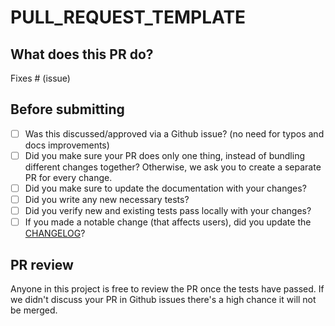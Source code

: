 # PULL_REQUEST_TEMPLATE

## What does this PR do?

<!--
Please include a summary of the change and which issue is fixed.
 Please also include relevant motivation and context.
 List any dependencies that are required for this change.
-->

Fixes # (issue)

## Before submitting

- [ ] Was this discussed/approved via a Github issue? (no need for typos and docs improvements)
- [ ] Did you make sure your PR does only one thing, instead of bundling different changes together? Otherwise, we ask you to create a separate PR for every change.
- [ ] Did you make sure to update the documentation with your changes?
- [ ] Did you write any new necessary tests?
- [ ] Did you verify new and existing tests pass locally with your changes?
- [ ] If you made a notable change (that affects users), did you update the [CHANGELOG](https://github.com/GITHUB_NAME/REPONAME/blob/master/CHANGELOG.md)?

<!-- For CHANGELOG separate each item in unreleased section by a blank line to reduce collisions -->

## PR review

Anyone in this project is free to review the PR once the tests have passed.
If we didn't discuss your PR in Github issues there's a high chance it will not be merged.

